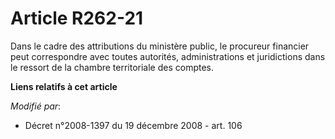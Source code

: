 # Article R262-21

Dans le cadre des attributions du ministère public, le procureur financier peut correspondre avec toutes autorités,
administrations et juridictions dans le ressort de la chambre territoriale des comptes.

**Liens relatifs à cet article**

_Modifié par_:

  - Décret n°2008-1397 du 19 décembre 2008 - art. 106
